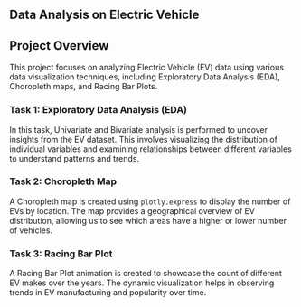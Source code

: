 ## Data Analysis on Electric Vehicle

## Project Overview

This project focuses on analyzing Electric Vehicle (EV) data using various data visualization techniques, including Exploratory Data Analysis (EDA), Choropleth maps, and Racing Bar Plots.

### Task 1: Exploratory Data Analysis (EDA)
In this task, Univariate and Bivariate analysis is performed to uncover insights from the EV dataset. This involves visualizing the distribution of individual variables and examining relationships between different variables to understand patterns and trends.

### Task 2: Choropleth Map
A Choropleth map is created using `plotly.express` to display the number of EVs by location. The map provides a geographical overview of EV distribution, allowing us to see which areas have a higher or lower number of vehicles.

### Task 3: Racing Bar Plot
A Racing Bar Plot animation is created to showcase the count of different EV makes over the years. The dynamic visualization helps in observing trends in EV manufacturing and popularity over time.
